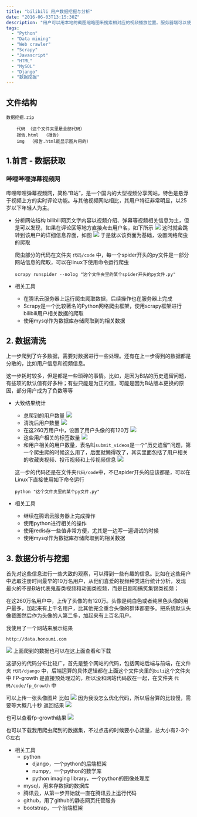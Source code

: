 ```yaml
---
title: "bilibili 用户数据挖掘与分析"
date: "2016-06-03T13:15:30Z"
description: "用户可以用本地的截图缩略图来搜索相对应的视频播放位置。服务器端可以使用云平台的服务来处理与存储图像哈希与截图缩略图。"
tags:
  - "Python" 
  - "Data mining"
  - "Web crawler"
  - "Scrapy"
  - "Javascript"
  - "HTML"
  - "MySQL"
  - "Django"
  - "数据挖掘"
---
```



## 文件结构

```
数据挖掘.zip 

	代码 （这个文件夹里是全部代码）
	报告.html  （报告）
	img  （报告.html能显示图片用的）
```

## 1.前言 - 数据获取
### 哔哩哔哩弹幕视频网
哔哩哔哩弹幕视频网，简称“B站”，是一个国内的大型视频分享网站，特色是悬浮于视频上方的实时评论功能。与其他视频网站相比，其用户特征非常明显，以25岁以下年轻人为主。

*	分析网站结构
	bilibili网页文字内容以视频介绍、弹幕等视频相关信息为主，但是可以发现，如果在评论区等地方直接点击用户名，如下所示
	![](img/1.png)
	这时就会跳转到该用户的详细信息界面，如图
	![](img/2.png)
	于是就以该页面为基础，设置网络爬虫的爬取

	爬虫部分的代码在文件夹 `代码/code` 中，每一个spider开头的py文件是一部分网站信息的爬取，可以在linux下使用命令运行爬虫
	```
	scrapy runspider --nolog "这个文件夹里的某个spider开头的py文件.py"
	```

*	相关工具
	*	在腾讯云服务器上运行爬虫爬取数据，后续操作也在服务器上完成
	*	Scrapy是一个比较著名的Python网络爬虫框架，使用scrapy框架进行bilibili用户相关数据的爬取
	*	使用mysql作为数据库存储爬取到的相关数据


## 2. 数据清洗
上一步爬到了许多数据，需要对数据进行一些处理。还有在上一步得到的数据都是分散的，比如用户信息和视频信息。

这一步耗时较多，但是都是一些琐碎的事情。比如，是因为B站的历史遗留问题，有些项的默认值有好多种；有些只能是为正的值，可能是因为B站版本更换的原因，部分用户成为了负数等等

*	大致结果统计
	*	总爬到的用户数量
		![](img/3.png)
	*	清洗后用户数量
		![](img/4.png)
	*	在这260万用户中，设置了用户头像的有120万
		![](img/5.png)
	*	这些用户相关的标签数量
		![](img/6.png)
	*	和用户相关的用户数量，表名叫`submit_videos`是一个"历史遗留"问题，第一个爬虫爬的时候这么用了，后面就懒得改了，其实里面包括了用户相关的收藏夹视频、投币视频和上传视频信息
		![](img/7.png)

	这一步的代码还是在文件夹`代码/code`中，不已spider开头的应该都是，可以在Linux下直接使用如下命令运行
	```
	python "这个文件夹里的某个py文件.py"
	```

*	相关工具
	*	继续在腾讯云服务器上完成操作
	*	使用python进行相关的操作
	*	使用redis存一些值非常方便，尤其是一边写一遍调试的时候
	*	使用mysql作为数据库存储爬取到的相关数据

## 3. 数据分析与挖掘

首先对这些信息进行一些大致的观察，可以得到一些有趣的信息。比如在这些用户中选取注册时间最早的10万名用户，从他们喜爱的视频种类进行统计分析，发现最火的不是B站代表鬼畜类视频和动画类视频，而是日剧和搞笑集锦类视频；

在这260万名用户中，上传了头像的有120万。头像是纯白色或者纯黑色头像的用户最多，加起来有上千名用户，比其他完全重合头像的群体都要多。把系统默认头像截图然后作为头像的人第二多，加起来有上百名用户。

我使用了一个网站来展示结果
```
http://data.honoumi.com
```
![](img/8.png)
上面爬到的数据也可以在这上面查看和下载

这部分的代码分布比较广，首先是整个网站的代码，包括网站后端与前端，在文件夹 `代码/django` 中，后端运算的具体逻辑都在上面这个文件夹里的`bili`这个文件夹中
FP-growth 是直接预处理过的，所以没和网站代码放在一起，在文件夹 `代码/code/fp_Growth` 中

可以上传一张头像图片
比如
![](img/9.png)
因为我没怎么优化代码，所以后台算的比较慢，需要等大概几十秒
返回结果
![](img/10.png)

也可以查看fp-growth结果
![](img/11.png)

也可以下载我用爬虫爬到的数据集，不过点击的时候要小心流量，总大小有2-3个G左右

*	相关工具
	*	python
		*	django，一个python的后端框架
		*	numpy，一个python的数学库
		*	python imaging library，一个python的图像处理库
	*	mysql，用来存数据的数据库
	*	腾讯云，从第一步开始就一直在腾讯云上运行代码
	*	github，用了github的静态网页托管服务
	*	bootstrap，一个前端框架
